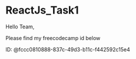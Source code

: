 # ReactJs_Task1

Hello Team,

Please find my freecodecamp id below

ID:  @fccc0810888-837c-49d3-b11c-f442592c15e4
